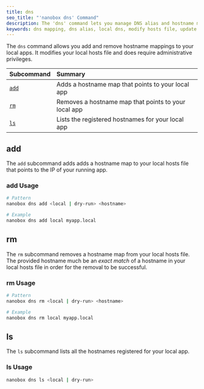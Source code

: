 ```yaml
---
title: dns
seo_title: "'nanobox dns' Command"
description: The 'dns' command lets you manage DNS alias and hostname mappings to local apps.
keywords: dns mapping, dns alias, local dns, modify hosts file, update /etc/hosts
---
```


The `dns` command allows you add and remove hostname mappings to your local apps. It modifies
your local hosts file and does require administrative privileges.

| Subcommand          | Summary                                              |
|:--------------------|:-----------------------------------------------------|
| [`add`](#add)       | Adds a hostname map that points to your local app    |
| [`rm`](#rm)         | Removes a hostname map that points to your local app |
| [`ls`](#ls)         | Lists the registered hostnames for your local app    |

## add
The `add` subcommand adds adds a hostname map to your local hosts file that points to the IP of your running app.

### add Usage
```bash
# Pattern
nanobox dns add <local | dry-run> <hostname>

# Example
nanobox dns add local myapp.local
```

## rm
The `rm` subcommand removes a hostname map from your local hosts file. The provided hostname much be an *exact match* of a hostname in your local hosts file in order for the removal to be successful.

### rm Usage
```bash
# Pattern
nanobox dns rm <local | dry-run> <hostname>

# Example
nanobox dns rm local myapp.local
```

## ls
The `ls` subcommand lists all the hostnames registered for your local app.

### ls Usage
```bash
nanobox dns ls <local | dry-run>
```

